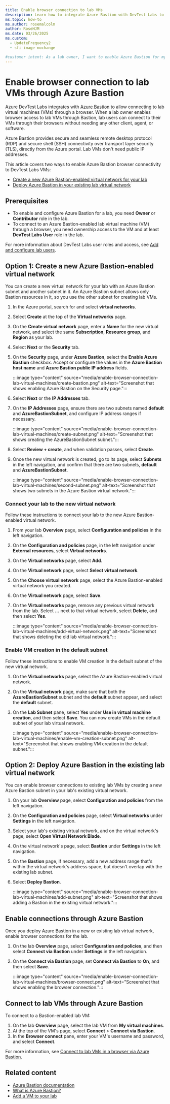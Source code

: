 ```yaml
---
title: Enable browser connection to lab VMs
description: Learn how to integrate Azure Bastion with DevTest Labs to enable accessing lab virtual machines (VMs) through a browser.
ms.topic: how-to
ms.author: rosemalcolm
author: RoseHJM
ms.date: 03/26/2025
ms.custom:
  - UpdateFrequency2
  - sfi-image-nochange

#customer intent: As a lab owner, I want to enable Azure Bastion for my lab virtual network so lab users can connect to their VMs through their browsers.
---
```


# Enable browser connection to lab VMs through Azure Bastion

Azure DevTest Labs integrates with [Azure Bastion](/azure/bastion/index) to allow connecting to lab virtual machines (VMs) through a browser. When a lab owner enables browser access to lab VMs through Bastion, lab users can connect to their VMs through their browsers without needing any other client, agent, or software.

Azure Bastion provides secure and seamless remote desktop protocol (RDP) and secure shell (SSH) connectivity over transport layer security (TLS), directly from the Azure portal. Lab VMs don't need public IP addresses.

This article covers two ways to enable Azure Bastion browser connectivity to DevTest Labs VMs:

- [Create a new Azure Bastion-enabled virtual network for your lab](#option-1-create-a-new-azure-bastion-enabled-virtual-network)
- [Deploy Azure Bastion in your existing lab virtual network](#option-2-deploy-azure-bastion-in-the-existing-lab-virtual-network)

## Prerequisites

- To enable and configure Azure Bastion for a lab, you need **Owner** or **Contributor** role in the lab.
- To connect to an Azure Bastion-enabled lab virtual machine (VM) through a browser, you need ownership access to the VM and at least **DevTest Labs User** role in the lab.

For more information about DevTest Labs user roles and access, see [Add and configure lab users](devtest-lab-add-devtest-user.md).

## Option 1: Create a new Azure Bastion-enabled virtual network

You can create a new virtual network for your lab with an Azure Bastion subnet and another subnet in it. An Azure Bastion subnet allows only Bastion resources in it, so you use the other subnet for creating lab VMs.

1. In the Azure portal, search for and select **virtual networks**.
1. Select **Create** at the top of the **Virtual networks** page.
1. On the **Create virtual network** page, enter a **Name** for the new virtual network, and select the same **Subscription**, **Resource group**, and **Region** as your lab.
1. Select **Next** or the **Security** tab.
1. On the **Security** page, under **Azure Bastion**, select the **Enable Azure Bastion** checkbox. Accept or configure the values in the **Azure Bastion host name** and **Azure Bastion public IP address** fields.

   :::image type="content" source="media/enable-browser-connection-lab-virtual-machines/create-bastion.png" alt-text="Screenshot that shows enabling Azure Bastion on the Security page.":::

1. Select **Next** or the **IP Addresses** tab.
1. On the **IP Addresses** page, ensure there are two subnets named **default** and **AzureBastionSubnet**, and configure IP address ranges if necessary.

   :::image type="content" source="media/enable-browser-connection-lab-virtual-machines/create-subnet.png" alt-text="Screenshot that shows creating the AzureBastionSubnet subnet.":::

1. Select **Review + create**, and when validation passes, select **Create**.
1. Once the new virtual network is created, go to its page, select **Subnets** in the left navigation, and confirm that there are two subnets, **default** and **AzureBastionSubnet**.

   :::image type="content" source="media/enable-browser-connection-lab-virtual-machines/second-subnet.png" alt-text="Screenshot that shows two subnets in the Azure Bastion virtual network.":::

### Connect your lab to the new virtual network

Follow these instructions to connect your lab to the new Azure Bastion-enabled virtual network.

1. From your lab **Overview** page, select **Configuration and policies** in the left navigation.
1. On the **Configuration and policies** page, in the left navigation under **External resources**, select **Virtual networks**.
1. On the **Virtual networks** page, select **Add**.
1. On the **Virtual network** page, select **Select virtual network**.
1. On the **Choose virtual network** page, select the Azure Bastion-enabled virtual network you created.
1. On the **Virtual network** page, select **Save**.
1. On the **Virtual networks** page, remove any previous virtual network from the lab. Select **...** next to that virtual network, select **Delete**, and then select **Yes**. 

   :::image type="content" source="media/enable-browser-connection-lab-virtual-machines/add-virtual-network.png" alt-text="Screenshot that shows deleting the old lab virtual network.":::

### Enable VM creation in the default subnet

Follow these instructions to enable VM creation in the default subnet of the new virtual network.

1. On the **Virtual networks** page, select the Azure Bastion-enabled virtual network.
1. On the **Virtual network** page, make sure that both the **AzureBastionSubnet** subnet and the **default** subnet appear, and select the **default** subnet.
1. On the **Lab Subnet** pane, select **Yes** under **Use in virtual machine creation**, and then select **Save**. You can now create VMs in the default subnet of your lab virtual network.

   :::image type="content" source="media/enable-browser-connection-lab-virtual-machines/enable-vm-creation-subnet.png" alt-text="Screenshot that shows enabling VM creation in the default subnet.":::

## Option 2: Deploy Azure Bastion in the existing lab virtual network

You can enable browser connections to existing lab VMs by creating a new Azure Bastion subnet in your lab's existing virtual network.

1. On your lab **Overview** page, select **Configuration and policies** from the left navigation.
1. On the **Configuration and policies** page, select **Virtual networks** under **Settings** in the left navigation.
1. Select your lab's existing virtual network, and on the virtual network's page, select **Open Virtual Network Blade**.
1. On the virtual network's page, select **Bastion** under **Settings** in the left navigation.
1. On the **Bastion** page, if necessary, add a new address range that's within the virtual network's address space, but doesn't overlap with the existing lab subnet.
1. Select **Deploy Bastion**.

   :::image type="content" source="media/enable-browser-connection-lab-virtual-machines/add-subnet.png" alt-text="Screenshot that shows adding a Bastion in the existing virtual network.":::

## Enable connections through Azure Bastion

Once you deploy Azure Bastion in a new or existing lab virtual network, enable browser connections for the lab.

1. On the lab **Overview** page, select **Configuration and policies**, and then select **Connect via Bastion** under **Settings** in the left navigation.
1. On the **Connect via Bastion** page, set **Connect via Bastion** to **On**, and then select **Save**.

   :::image type="content" source="media/enable-browser-connection-lab-virtual-machines/browser-connect.png" alt-text="Screenshot that shows enabling the browser connection.":::

## Connect to lab VMs through Azure Bastion

To connect to a Bastion-enabled lab VM:

1. On the lab **Overview** page, select the lab VM from **My virtual machines**.
1. At the top of the VM's page, select **Connect** > **Connect via Bastion**.
1. In the **Browser connect** pane, enter your VM's username and password, and select **Connect**.

For more information, see [Connect to lab VMs in a browser via Azure Bastion](connect-virtual-machine-through-browser.md).

## Related content

- [Azure Bastion documentation](/azure/bastion/index)
- [What is Azure Bastion?](/azure/bastion/bastion-overview)
- [Add a VM to your lab](devtest-lab-add-vm.md)
